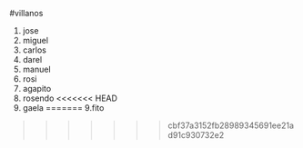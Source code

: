 #villanos
1. jose
2. miguel
3. carlos
4. darel
5. manuel
6. rosi
7. agapito
8. rosendo
<<<<<<< HEAD
9. gaela
=======
9.fito
>>>>>>> cbf37a3152fb28989345691ee21ad91c930732e2
